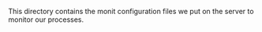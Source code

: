 This directory contains the monit configuration files we put on the
server to monitor our processes.
